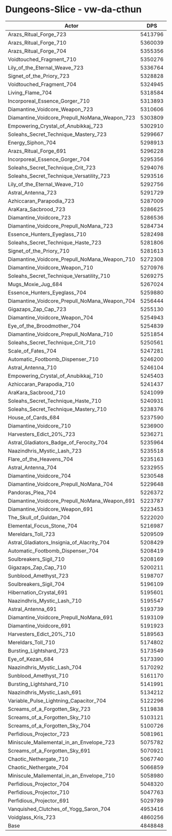# Dungeons-Slice - vw-da-cthun
| Actor | DPS | Increase |
|---|:---:|:---:|
|Arazs_Ritual_Forge_723|5413796|11.65%|
|Arazs_Ritual_Forge_710|5360039|10.54%|
|Arazs_Ritual_Forge_704|5355356|10.45%|
|Voidtouched_Fragment_710|5350276|10.34%|
|Lily_of_the_Eternal_Weave_723|5336764|10.06%|
|Signet_of_the_Priory_723|5328828|9.90%|
|Voidtouched_Fragment_704|5324945|9.82%|
|Living_Flame_704|5318584|9.69%|
|Incorporeal_Essence_Gorger_710|5313893|9.59%|
|Diamantine_Voidcore_Weapon_723|5310606|9.52%|
|Diamantine_Voidcore_Prepull_NoMana_Weapon_723|5303809|9.38%|
|Empowering_Crystal_of_Anubikkaj_723|5302910|9.36%|
|Soleahs_Secret_Technique_Mastery_723|5299667|9.30%|
|Energy_Siphon_704|5298913|9.28%|
|Arazs_Ritual_Forge_691|5296228|9.23%|
|Incorporeal_Essence_Gorger_704|5295356|9.21%|
|Soleahs_Secret_Technique_Crit_723|5294076|9.18%|
|Soleahs_Secret_Technique_Versatility_723|5293516|9.17%|
|Lily_of_the_Eternal_Weave_710|5292756|9.15%|
|Astral_Antenna_723|5291729|9.13%|
|Azhiccaran_Parapodia_723|5287009|9.04%|
|AraKara_Sacbrood_723|5286625|9.03%|
|Diamantine_Voidcore_723|5286536|9.03%|
|Diamantine_Voidcore_Prepull_NoMana_723|5284734|8.99%|
|Essence_Hunters_Eyeglass_710|5282498|8.94%|
|Soleahs_Secret_Technique_Haste_723|5281806|8.93%|
|Signet_of_the_Priory_710|5281613|8.93%|
|Diamantine_Voidcore_Prepull_NoMana_Weapon_710|5272308|8.73%|
|Diamantine_Voidcore_Weapon_710|5270976|8.71%|
|Soleahs_Secret_Technique_Versatility_710|5269275|8.67%|
|Mugs_Moxie_Jug_684|5267024|8.62%|
|Essence_Hunters_Eyeglass_704|5259880|8.48%|
|Diamantine_Voidcore_Prepull_NoMana_Weapon_704|5256444|8.41%|
|Gigazaps_Zap_Cap_723|5255130|8.38%|
|Diamantine_Voidcore_Weapon_704|5254943|8.38%|
|Eye_of_the_Broodmother_704|5254839|8.37%|
|Diamantine_Voidcore_Prepull_NoMana_710|5251854|8.31%|
|Soleahs_Secret_Technique_Crit_710|5250561|8.28%|
|Scale_of_Fates_704|5247281|8.22%|
|Automatic_Footbomb_Dispenser_710|5246200|8.19%|
|Astral_Antenna_710|5246104|8.19%|
|Empowering_Crystal_of_Anubikkaj_710|5245403|8.18%|
|Azhiccaran_Parapodia_710|5241437|8.10%|
|AraKara_Sacbrood_710|5241099|8.09%|
|Soleahs_Secret_Technique_Haste_710|5240931|8.09%|
|Soleahs_Secret_Technique_Mastery_710|5238376|8.03%|
|House_of_Cards_684|5237590|8.02%|
|Diamantine_Voidcore_710|5236900|8.00%|
|Harvesters_Edict_20%_723|5236271|7.99%|
|Astral_Gladiators_Badge_of_Ferocity_704|5235964|7.98%|
|Naazindhris_Mystic_Lash_723|5235518|7.97%|
|Flare_of_the_Heavens_704|5235163|7.97%|
|Astral_Antenna_704|5232955|7.92%|
|Diamantine_Voidcore_704|5230548|7.87%|
|Diamantine_Voidcore_Prepull_NoMana_704|5229648|7.85%|
|Pandoras_Plea_704|5226372|7.79%|
|Diamantine_Voidcore_Prepull_NoMana_Weapon_691|5223787|7.73%|
|Diamantine_Voidcore_Weapon_691|5223453|7.73%|
|The_Skull_of_Guldan_704|5222020|7.70%|
|Elemental_Focus_Stone_704|5216987|7.59%|
|Mereldars_Toll_723|5209509|7.44%|
|Astral_Gladiators_Insignia_of_Alacrity_704|5208429|7.42%|
|Automatic_Footbomb_Dispenser_704|5208419|7.42%|
|Soulbreakers_Sigil_710|5208169|7.41%|
|Gigazaps_Zap_Cap_710|5200211|7.25%|
|Sunblood_Amethyst_723|5198707|7.22%|
|Soulbreakers_Sigil_704|5196109|7.16%|
|Hibernation_Crystal_691|5195601|7.15%|
|Naazindhris_Mystic_Lash_710|5195547|7.15%|
|Astral_Antenna_691|5193739|7.11%|
|Diamantine_Voidcore_Prepull_NoMana_691|5193109|7.10%|
|Diamantine_Voidcore_691|5191923|7.08%|
|Harvesters_Edict_20%_710|5189563|7.03%|
|Mereldars_Toll_710|5174802|6.72%|
|Bursting_Lightshard_723|5173549|6.70%|
|Eye_of_Kezan_684|5173390|6.69%|
|Naazindhris_Mystic_Lash_704|5170292|6.63%|
|Sunblood_Amethyst_710|5161170|6.44%|
|Bursting_Lightshard_710|5141991|6.05%|
|Naazindhris_Mystic_Lash_691|5134212|5.89%|
|Variable_Pulse_Lightning_Capacitor_704|5122296|5.64%|
|Screams_of_a_Forgotten_Sky_723|5119838|5.59%|
|Screams_of_a_Forgotten_Sky_710|5103121|5.24%|
|Screams_of_a_Forgotten_Sky_704|5100726|5.19%|
|Perfidious_Projector_723|5081961|4.81%|
|Miniscule_Mailemental_in_an_Envelope_723|5075782|4.68%|
|Screams_of_a_Forgotten_Sky_691|5070921|4.58%|
|Chaotic_Nethergate_710|5067740|4.51%|
|Chaotic_Nethergate_704|5066859|4.50%|
|Miniscule_Mailemental_in_an_Envelope_710|5058980|4.33%|
|Perfidious_Projector_704|5048320|4.11%|
|Perfidious_Projector_710|5047763|4.10%|
|Perfidious_Projector_691|5029789|3.73%|
|Vanquished_Clutches_of_Yogg_Saron_704|4953416|2.16%|
|Voidglass_Kris_723|4860256|0.24%|
|Base|4848848|0.00%|
